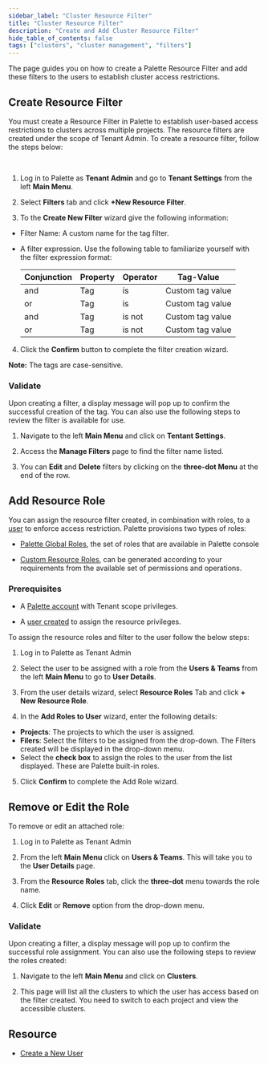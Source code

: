 ```yaml
---
sidebar_label: "Cluster Resource Filter"
title: "Cluster Resource Filter"
description: "Create and Add Cluster Resource Filter"
hide_table_of_contents: false
tags: ["clusters", "cluster management", "filters"]
---
```


The page guides you on how to create a Palette Resource Filter and add these filters to the users to establish cluster access restrictions.

## Create Resource Filter

You must create a Resource Filter in Palette to establish user-based access restrictions to clusters across multiple projects. The resource filters are created under the scope of Tenant Admin. To create a resource filter, follow the steps below:
 
<br />

1. Log in to Palette as **Tenant Admin** and go to **Tenant Settings** from the left **Main Menu**.


2. Select **Filters** tab and click **+New Resource Filter**.


3. To the **Create New Filter** wizard give the following information:
  * Filter Name: A custom name for the tag filter.
  * A filter expression. Use the following table to familiarize yourself with the filter expression format: 

    |Conjunction| Property| Operator| Tag-Value|
    |-------|-----|---------|------------------|
    |and    | Tag | is      | Custom  tag value|
    |or     | Tag | is      | Custom  tag value|
    |and    | Tag | is not  | Custom  tag value| 
    |or     | Tag | is not  | Custom  tag value|  
    
4. Click the **Confirm** button to complete the filter creation wizard.

**Note:** The tags are case-sensitive.

### Validate

Upon creating a filter, a display message will pop up to confirm the successful creation of the tag. You can also use the following steps to review the filter is available for use.

1. Navigate to the left **Main Menu** and click on **Tentant Settings**.

2. Access the **Manage Filters** page to find the filter name listed. 

3. You can **Edit** and **Delete** filters by clicking on the **three-dot Menu** at the end of the row.

## Add Resource Role

You can assign the resource filter created, in combination with roles, to a [user](/user-management/new-user#createanewuser) to enforce access restriction. Palette provisions two types of roles:

* [Palette Global Roles](/user-management/palette-rbac/resource-scope-roles-permissions#paletteglobalresourceroles), the set of roles that are available in Palette console

* [Custom Resource Roles](/user-management/palette-rbac/resource-scope-roles-permissions#palettecustomresourceroles),  can be generated according to your requirements from the available set of permissions and operations. 

### Prerequisites

* A [Palette account](https://www.spectrocloud.com/get-started/) with Tenant scope privileges.

* A [user created](/user-management/new-user#createanewuser) to assign the resource privileges.

To assign the resource roles and filter to the user follow the below steps:
<br />

1. Log in to Palette as Tenant Admin


2. Select the user to be assigned with a role from the **Users & Teams** from the left **Main Menu** to go to **User Details**.


3. From the user details wizard, select **Resource Roles** Tab and click **+ New Resource Role**.


4. In the **Add Roles to User** wizard, enter the following details:
  * **Projects**: The projects to which the user is assigned.
  * **Filers**: Select the filters to be assigned from the drop-down. The Filters created will be displayed in the drop-down menu.
  * Select the **check box** to assign the roles to the user from the list displayed. These are Palette built-in roles.


5. Click **Confirm** to complete the Add Role wizard.

## Remove or Edit the Role 

To remove or edit an attached role:

1. Log in to Palette as Tenant Admin


2. From the left **Main Menu** click on **Users & Teams**. This will take you to the **User Details** page.


3. From the **Resource Roles** tab, click the **three-dot** menu towards the role name.


4. Click **Edit** or **Remove** option from the drop-down menu.

### Validate

Upon creating a filter, a display message will pop up to confirm the successful role assignment. You can also use the following steps to review the roles created:

1. Navigate to the left **Main Menu** and click on **Clusters**.

2. This page will list all the clusters to which the user has access based on the filter created. You need to switch to each project and view the accessible clusters.

## Resource

* [Create a New User](/user-management/new-user#createanewuser)

